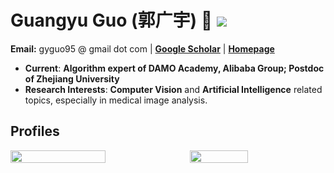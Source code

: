 # Guangyu Guo (郭广宇) 👋 ![](https://komarev.com/ghpvc/?username=gyguo&color=blue&style=flat-square)

**Email:** gyguo95 @ gmail dot com
|
[![]()](https://scholar.google.com/citations?user=F-mtieAAAAAJ&hl=zh-CN)[**Google Scholar**](https://scholar.google.com/citations?user=F-mtieAAAAAJ&hl=zh-CN)
|
[![]()]()[**Homepage**](https://gyguo.github.io/)


- **Current**: **Algorithm expert of DAMO Academy, Alibaba Group; Postdoc of Zhejiang University**
- **Research Interests**: **Computer Vision** and **Artificial Intelligence** related topics, especially in medical image analysis.

## Profiles
<div style="display: flex; gap: 10px;">
  <img src="https://github-readme-stats.vercel.app/api?username=gyguo&rank_icon=github" width="55%" />
  <img src="https://github-readme-stats.vercel.app/api/top-langs/?username=gyguo&layout=compact" width="43%" />
</div>
